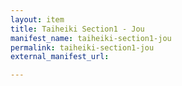 ```yaml
---
layout: item
title: Taiheiki Section1 - Jou
manifest_name: taiheiki-section1-jou
permalink: taiheiki-section1-jou
external_manifest_url: 

---
```

<!-- Add an essay or interpretive material below this line,
using HTML or markdown.  Do not modify this file above this line -->
